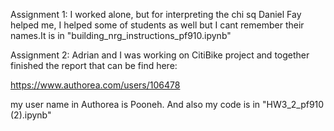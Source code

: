 Assignment 1: I worked alone, but for interpreting the chi sq Daniel Fay helped me, I helped some of students as well but I cant remember their names.It is in "building_nrg_instructions_pf910.ipynb"



Assignment 2: Adrian and I was working on CitiBike project and together finished the report that can be find here:

https://www.authorea.com/users/106478


my user name in Authorea is Pooneh. And also my code is in "HW3_2_pf910 (2).ipynb"
